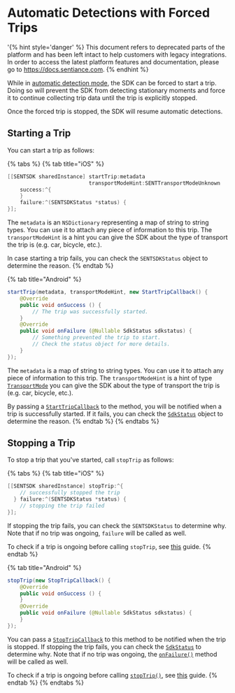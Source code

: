 # Automatic Detections with Forced Trips

'{% hint style='danger' %} This document refers to deprecated parts of the platform and has been left intact to help customers with legacy integrations. In order to access the latest platform features and documentation, please go to https://docs.sentiance.com. {% endhint %}

While in [automatic detection mode](automatic-detections.md), the SDK can be forced to start a trip. Doing so will prevent the SDK from detecting stationary moments and force it to continue collecting trip data until the trip is explicitly stopped.

Once the forced trip is stopped, the SDK will resume automatic detections.

## Starting a Trip

You can start a trip as follows:

{% tabs %}
{% tab title="iOS" %}
```objectivec
[[SENTSDK sharedInstance] startTrip:metadata 
                          transportModeHint:SENTTransportModeUnknown
    success:^{
    }
    failure:^(SENTSDKStatus *status) {
}];
```

The `metadata` is an `NSDictionary` representing a map of string to string types. You can use it to attach any piece of information to this trip. The `transportModeHint` is a hint you can give the SDK about the type of transport the trip is \(e.g. car, bicycle, etc.\).

In case starting a trip fails, you can check the `SENTSDKStatus` object to determine the reason. 
{% endtab %}

{% tab title="Android" %}
```java
startTrip(metadata, transportModeHint, new StartTripCallback() {
    @Override
    public void onSuccess () {
        // The trip was successfully started.
    }
    @Override
    public void onFailure (@Nullable SdkStatus sdkstatus) {
        // Something prevented the trip to start.
        // Check the status object for more details.
    }
});
```

The `metadata` is a map of string to string types. You can use it to attach any piece of information to this trip. The `transportModeHint` is a hint of type [`TransportMode`](../../api-reference/android/trip/transportmode.md) you can give the SDK about the type of transport the trip is \(e.g. car, bicycle, etc.\).

By passing a [`StartTripCallback`](../../api-reference/android/trip/starttripcallback.md) to the method, you will be notified when a trip is successfully started. If it fails, you can check the [`SdkStatus`](../../api-reference/android/sdkstatus/) object to determine the reason. 
{% endtab %}
{% endtabs %}

## Stopping a Trip

To stop a trip that you've started, call `stopTrip` as follows:

{% tabs %}
{% tab title="iOS" %}
```objectivec
[[SENTSDK sharedInstance] stopTrip:^{
    // successfully stopped the trip
  } failure:^(SENTSDKStatus *status) {
    // stopping the trip failed
}];
```

If stopping the trip fails, you can check the `SENTSDKStatus` to determine why. Note that if no trip was ongoing, `failure`  will be called as well.

To check if a trip is ongoing before calling `stopTrip`, see [this](checking-trip-status.md) guide.
{% endtab %}

{% tab title="Android" %}
```java
stopTrip(new StopTripCallback() {
    @Override
    public void onSuccess () {
    }
    @Override
    public void onFailure (@Nullable SdkStatus sdkstatus) {
    }
});
```

You can pass a [`StopTripCallback`](../../api-reference/android/trip/stoptripcallback.md) to this method to be notified when the trip is stopped. If stopping the trip fails, you can check the [`SdkStatus`](../../api-reference/android/sdkstatus/) to determine why. Note that if no trip was ongoing, the [`onFailure()`](../../api-reference/android/trip/stoptripcallback.md#onfailure) method will be called as well.

To check if a trip is ongoing before calling [`stopTrip()`](../../api-reference/android/sentiance.md#starttrip), see [this](checking-trip-status.md) guide.
{% endtab %}
{% endtabs %}



